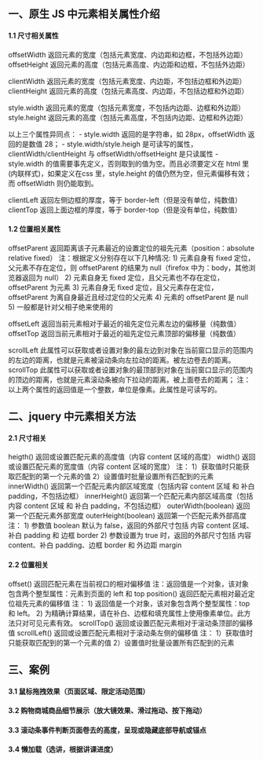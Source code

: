 ## 一、原生 JS 中元素相关属性介绍
#### 1.1 尺寸相关属性
offsetWidth 返回元素的宽度（包括元素宽度、内边距和边框，不包括外边距）
offsetHeight 返回元素的高度（包括元素高度、内边距和边框，不包括外边距）

clientWidth 返回元素的宽度（包括元素宽度、内边距，不包括边框和外边距）
clientHeight 返回元素的高度（包括元素高度、内边距，不包括边框和外边距）

style.width 返回元素的宽度（包括元素宽度，不包括内边距、边框和外边距）
style.height 返回元素的高度（包括元素高度，不包括内边距、边框和外边距）

以上三个属性异同点：
    - style.width 返回的是字符串，如 28px，offsetWidth 返回的是数值 28；
    - style.width/style.heigh 是可读写的属性，clientWidth/clientHeight 与 offsetWidth/offsetHeight 是只读属性
    - style.width 的值需要事先定义，否则取到的值为空。而且必须要定义在 html 里(内联样式)，如果定义在css 里，style.height 的值仍然为空，但元素偏移有效；而 offsetWidth 则仍能取到。

clientLeft 返回左侧边框的厚度，等于 border-left（但是没有单位，纯数值）
clientTop 返回上面边框的厚度，等于 border-top（但是没有单位，纯数值）
#### 1.2 位置相关属性
offsetParent 返回距离该子元素最近的设置定位的祖先元素（position：absolute relative fixed）
    注：根据定义分别存在以下几种情况:
        1) 元素自身有 fixed 定位，父元素不存在定位，则 offsetParent 的结果为 null（firefox 中为：body，其他浏览器返回为 null）
        2) 元素自身无 fixed 定位，且父元素也不存在定位，offsetParent 为<body>元素
        3) 元素自身无 fixed 定位，且父元素存在定位，offsetParent 为离自身最近且经过定位的父元素
        4) <body>元素的 offsetParent 是 null
        5) 一般都是针对父相子绝来使用的

offsetLeft 返回当前元素相对于最近的祖先定位元素左边的偏移量（纯数值）
offsetTop 返回当前元素相对于最近的祖先定位元素顶部的偏移量（纯数值）

scrollLeft 此属性可以获取或者设置对象的最左边到对象在当前窗口显示的范围内的左边的距离，也就是元素被滚动条向左拉动的距离。被左边卷去的距离。
scrollTop 此属性可以获取或者设置对象的最顶部到对象在当前窗口显示的范围内的顶边的距离，也就是元素滚动条被向下拉动的距离。被上面卷去的距离；
注：以上两个属性的返回值是一个整数，单位是像素。此属性是可读写的。
## 二、jquery 中元素相关方法
#### 2.1 尺寸相关
heigth() 返回或设置匹配元素的高度值（内容 content 区域的高度）
width() 返回或设置匹配元素的宽度值（内容 content 区域的宽度）
    注：
        1）获取值时只能获取匹配到的第一个元素的值
        2）设置值时批量设置所有匹配到的元素
innerWidth() 返回第一个匹配元素内部区域宽度（包括内容 content 区域 和 补白 padding，不包括边框）
innerHeight() 返回第一个匹配元素内部区域高度（包括内容 content 区域 和 补白 padding，不包括边框）
outerWidth(boolean) 返回第一个匹配元素外部宽度
outerHeight(boolean) 返回第一个匹配元素外部高度
    注：
        1) 参数值 boolean 默认为 false，返回的外部尺寸包括 内容 content 区域、补白 padding 和 边框 border
        2) 参数设置为 true 时，返回的外部尺寸包括 内容 content、补白 padding、边框 border 和 外边距 margin
#### 2.2 位置相关
offset() 返回匹配元素在当前视口的相对偏移值
    注：返回值是一个对象，该对象包含两个整型属性：元素到页面的 left 和 top
position() 返回匹配元素相对最近定位祖先元素的偏移值
    注：
        1) 返回值是一个对象，该对象包含两个整型属性：top 和 left。
        2) 为精确计算结果，请在补白、边框和填充属性上使用像素单位。此方法只对可见元素有效。
scrollTop() 返回或设置匹配元素相对于滚动条顶部的偏移值
scrollLeft() 返回或设置匹配元素相对于滚动条左侧的偏移值
    注：
        1）获取值时只能获取匹配到的第一个元素的值
        2）设置值时批量设置所有匹配到的元素
## 三、案例
#### 3.1 鼠标拖拽效果（页面区域、限定活动范围）
#### 3.2 购物商城商品细节展示（放大镜效果、滑过拖动、按下拖动）
#### 3.3 滚动条事件判断页面卷去的高度，呈现或隐藏底部导航或锚点
#### 3.4 懒加载（选讲，根据讲课进度）
